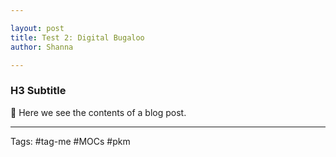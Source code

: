 ```yaml
---

layout: post
title: Test 2: Digital Bugaloo
author: Shanna

---
```


### H3 Subtitle


👋 Here we see the contents of a blog post.




--- 


Tags: #tag-me #MOCs #pkm 